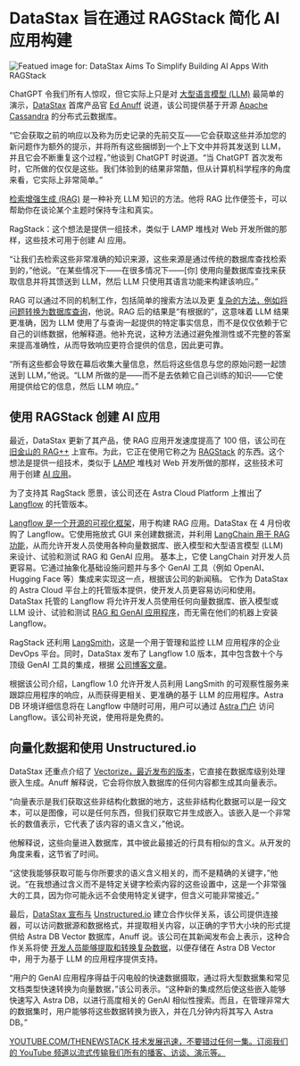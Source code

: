 # DataStax 旨在通过 RAGStack 简化 AI 应用构建

![Featued image for: DataStax Aims To Simplify Building AI Apps With RAGStack](https://cdn.thenewstack.io/media/2024/07/8063fcea-buildingaiapplications-1024x683.jpg)

ChatGPT 令我们所有人惊叹，但它实际上只是对 [大型语言模型 (LLM)](https://thenewstack.io/working-with-llm-apis-dev-shares-experience-building-ai-bots/) 最简单的演示，[DataStax](https://thenewstack.io/datastax-gas-data-api-for-genai-application-development/) 首席产品官 [Ed Anuff](https://www.linkedin.com/in/edanuff/) 说道，该公司提供基于开源 [Apache Cassandra](https://thenewstack.io/why-apache-cassandra-5-0-is-a-game-changer-for-developers/) 的分布式云数据库。

“它会获取之前的响应以及称为历史记录的先前交互——它会获取这些并添加您的新问题作为额外的提示，并将所有这些捆绑到一个上下文中并将其发送到 LLM，并且它会不断重复这个过程，”他谈到 ChatGPT 时说道。“当 ChatGPT 首次发布时，它所做的仅仅是这些。我们体验到的结果非常酷，但从计算机科学程序的角度来看，它实际上非常简单。”

[检索增强生成 (RAG)](https://thenewstack.io/how-rag-architecture-overcomes-llm-limitations/) 是一种补充 LLM 知识的方法。他将 RAG 比作便签卡，可以帮助你在谈论某个主题时保持专注和真实。

RagStack：这个想法是提供一组技术，类似于 LAMP 堆栈对 Web 开发所做的那样，这些技术可用于创建 AI 应用。

“让我们去检索这些非常准确的知识来源，这些来源是通过传统的数据库查找检索到的，”他说。“在某些情况下——在很多情况下——[你] 使用向量数据库查找来获取信息并将其馈送到 LLM，然后 LLM 只使用其语言功能来构建该响应。”

RAG 可以通过不同的机制工作，包括简单的搜索方法以及更 [复杂的方法，例如将问题转换为数据库查询](https://thenewstack.io/how-to-run-complex-queries-with-sql-in-vector-databases/)，他说。RAG 后的结果是“有根据的”，这意味着 LLM 结果更准确，因为 LLM 使用了与查询一起提供的特定事实信息，而不是仅仅依赖于它自己的训练数据，他解释道。他补充说，这种方法通过避免推测性或不完整的答案来提高准确性，从而导致响应更符合提供的信息，因此更可靠。

“所有这些都会导致在幕后收集大量信息，然后将这些信息与您的原始问题一起馈送到 LLM，”他说。“LLM 所做的是——而不是去依赖它自己训练的知识——它使用提供给它的信息，然后 LLM 响应。”

## 使用 RAGStack 创建 AI 应用

最近，DataStax 更新了其产品，使 RAG 应用开发速度提高了 100 倍，该公司在 [旧金山的 RAG++](https://www.datastax.com/press-release/datastax-to-launch-massive-new-ai-platform-updates-at-rag-plus-plus-event-in-san-francisco-partners-attending-langchain-microsoft-mistral-ai-nvidia-unstructured-and-more) 上宣布。为此，它正在使用它称之为 [RAGStack](https://www.datastax.com/blog/ragstack-1-dot-0-generally-available) 的东西。这个想法是提供一组技术，类似于 [LAMP](https://thenewstack.io/install-a-full-lamp-stack-on-a-debian-server/) 堆栈对 Web 开发所做的那样，这些技术可用于创建 [AI 应用](https://thenewstack.io/how-to-easily-add-ai-to-your-applications/)。

为了支持其 RagStack 愿景，该公司还在 Astra Cloud Platform 上推出了 [Langflow](https://www.datastax.com/blog/introducing-datastax-langflow-design-test-generative-ai-apps) 的托管版本。

[Langflow 是一个开源的可视化框架](https://astra.datastax.com/signup?type=langflow)，用于构建 RAG 应用。DataStax 在 4 月份收购了 Langflow。它使用拖放式 GUI 来创建数据流，并利用 [LangChain 用于 RAG 功能](https://thenewstack.io/langchain-the-trendiest-web-framework-of-2023-thanks-to-ai/)，从而允许开发人员使用各种向量数据库、嵌入模型和大型语言模型 (LLM) 来设计、试验和测试 RAG 和 GenAI 应用。
基本上，它使 LangChain 对开发人员更容易。它通过抽象化基础设施问题并与多个 GenAI 工具（例如 OpenAI、Hugging Face 等）集成来实现这一点，根据该公司的新闻稿。
它作为 DataStax 的 Astra Cloud 平台上的托管版本提供，使开发人员更容易访问和使用。DataStax 托管的 Langflow 将允许开发人员使用任何向量数据库、嵌入模型或 LLM 设计、试验和测试 [RAG 和 GenAI 应用程序](https://thenewstack.io/develop-a-cloud-hosted-rag-app-with-an-open-source-llm/)，而无需在他们的机器上安装 Langflow。

RagStack 还利用 [LangSmith](https://www.langchain.com/langsmith)，这是一个用于管理和监控 LLM 应用程序的企业 DevOps 平台。同时，DataStax 发布了 Langflow 1.0 版本，其中包含数十个与顶级 GenAI 工具的集成，根据 [公司博客文章](https://www.datastax.com/blog/introducing-datastax-langflow-design-test-generative-ai-apps)。

根据该公司介绍，Langflow 1.0 允许开发人员利用 LangSmith 的可观察性服务来跟踪应用程序的响应，从而获得更相关、更准确的基于 LLM 的应用程序。Astra DB 环境详细信息将在 Langflow 中随时可用，用户可以通过 [Astra 门户](https://accounts.datastax.com/session-service/v1/login) 访问 Langflow。该公司补充说，使用将是免费的。

## 向量化数据和使用 Unstructured.io
DataStax 还重点介绍了 [Vectorize，最近发布的版本](https://www.datastax.com/blog/simplifying-vector-embedding-generation-with-astra-vectorize)，它直接在数据库级别处理嵌入生成。Anuff 解释说，它会将你放入数据库的任何内容都生成其向量表示。

“向量表示是我们获取这些非结构化数据的地方，这些非结构化数据可以是一段文本，可以是图像，可以是任何东西，但我们获取它并生成嵌入。该嵌入是一个非常长的数值表示，它代表了该内容的语义含义，”他说。

他解释说，这些向量进入数据库，其中彼此最接近的行具有相似的含义。从开发的角度来看，这节省了时间。

“这使我能够获取可能与你所要求的语义含义相关的，而不是精确的关键字，”他说。“在我想通过含义而不是特定关键字检索内容的这些设置中，这是一个非常强大的工具，因为你可能永远不会使用特定关键字，但含义可能非常接近。”

最后，[DataStax 宣布与](https://www.datastax.com/blog/data-ingestion-just-got-easier-unstructured-astra-db) [Unstructured.io](https://unstructured.io/) 建立合作伙伴关系，该公司提供连接器，可以访问数据源和数据格式，并提取相关内容，以正确的字节大小块的形式提供给 Astra DB Vector 数据库，Anuff 说。该公司在其新闻发布会上表示，这种合作关系将使 [开发人员能够提取和转换复杂数据](https://thenewstack.io/the-genai-data-developer-experience-performance-optimization/)，以便存储在 Astra DB Vector 中，用于为基于 LLM 的应用程序提供支持。

“用户的 GenAI 应用程序得益于闪电般的快速数据摄取，通过将大型数据集和常见文档类型快速转换为向量数据，”该公司表示。“这种新的集成然后使这些嵌入能够快速写入 Astra DB，以进行高度相关的 GenAI 相似性搜索。而且，在管理非常大的数据集时，用户能够将这些数据转换为嵌入，并在几分钟内将其写入 Astra DB。”

[
YOUTUBE.COM/THENEWSTACK
技术发展迅速，不要错过任何一集。订阅我们的 YouTube
频道以流式传输我们所有的播客、访谈、演示等。
](https://youtube.com/thenewstack?sub_confirmation=1)